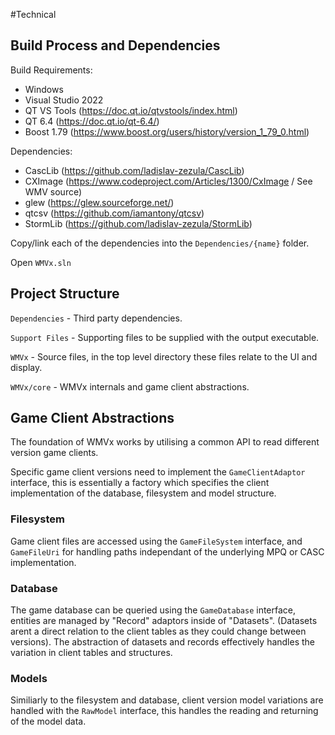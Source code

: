 #Technical

## Build Process and Dependencies

Build Requirements:
- Windows
- Visual Studio 2022
- QT VS Tools (https://doc.qt.io/qtvstools/index.html)
- QT 6.4 (https://doc.qt.io/qt-6.4/)
- Boost 1.79 (https://www.boost.org/users/history/version_1_79_0.html)

Dependencies:
- CascLib (https://github.com/ladislav-zezula/CascLib)
- CXImage (https://www.codeproject.com/Articles/1300/CxImage / See WMV source)
- glew (https://glew.sourceforge.net/)
- qtcsv (https://github.com/iamantony/qtcsv)
- StormLib (https://github.com/ladislav-zezula/StormLib)

Copy/link each of the dependencies into the `Dependencies/{name}` folder.

Open `WMVx.sln`

## Project Structure

`Dependencies` - Third party dependencies.

`Support Files` - Supporting files to be supplied with the output executable.

`WMVx` - Source files, in the top level directory these files relate to the UI and display.

`WMVx/core` - WMVx internals and game client abstractions.

## Game Client Abstractions

The foundation of WMVx works by utilising a common API to read different version game clients.

Specific game client versions need to implement the `GameClientAdaptor` interface, this is essentially a factory which specifies the client implementation of the database, filesystem and model structure.

### Filesystem

Game client files are accessed using the `GameFileSystem` interface, and `GameFileUri` for handling paths independant of the underlying MPQ or CASC implementation.

### Database

The game database can be queried using the `GameDatabase` interface, entities are managed by "Record" adaptors inside of "Datasets". (Datasets arent a direct relation to the client tables as they could change between versions). The abstraction of datasets and records effectively handles the variation in client tables and structures.

### Models

Similiarly to the filesystem and database, client version model variations are handled with the `RawModel` interface, this handles the reading and returning of the model data.
